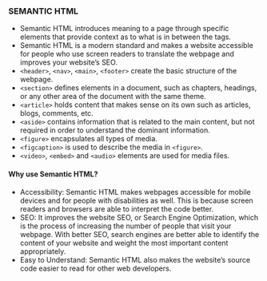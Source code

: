 ### SEMANTIC HTML

- Semantic HTML introduces meaning to a page through specific elements that provide context as to what is in between the tags.
- Semantic HTML is a modern standard and makes a website accessible for people who use screen readers to translate the webpage and improves your website’s SEO.
- `<header>`, `<nav>`, `<main>`, `<footer>` create the basic structure of the webpage.
- `<section>` defines elements in a document, such as chapters, headings, or any other area of the document with the same theme.
- `<article>` holds content that makes sense on its own such as articles, blogs, comments, etc.
- `<aside>` contains information that is related to the main content, but not required in order to understand the dominant information.
- `<figure>` encapsulates all types of media.
- `<figcaption>` is used to describe the media in `<figure>`.
- `<video>`, `<embed>` and `<audio>` elements are used for media files.

#### Why use Semantic HTML?

- Accessibility: Semantic HTML makes webpages accessible for mobile devices and for people with disabilities as well. This is because screen readers and browsers are able to interpret the code better.
- SEO: It improves the website SEO, or Search Engine Optimization, which is the process of increasing the number of people that visit your webpage. With better SEO, search engines are better able to identify the content of your website and weight the most important content appropriately. 
- Easy to Understand: Semantic HTML also makes the website’s source code easier to read for other web developers.
